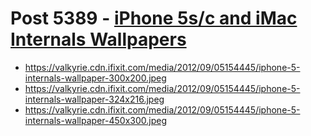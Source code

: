 # Post 5389 - [iPhone 5s/c and iMac Internals Wallpapers](https://www.ifixit.com/News/5389/iphone-5sc-and-imac-internals-wallpapers)

- https://valkyrie.cdn.ifixit.com/media/2012/09/05154445/iphone-5-internals-wallpaper-300x200.jpeg
- https://valkyrie.cdn.ifixit.com/media/2012/09/05154445/iphone-5-internals-wallpaper-324x216.jpeg
- https://valkyrie.cdn.ifixit.com/media/2012/09/05154445/iphone-5-internals-wallpaper-450x300.jpeg
